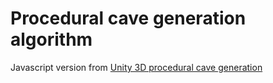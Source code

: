 # Procedural cave generation algorithm

Javascript version from [Unity 3D procedural cave generation](http://unity3d.com/learn/tutorials/modules/advanced/scripting/procedural-cave-generation-pt1?playlist=17153)